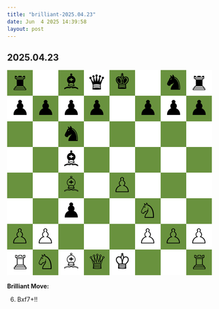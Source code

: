 ```yaml
---
title: "brilliant-2025.04.23"
date: Jun  4 2025 14:39:58
layout: post
---
```


## 2025.04.23

![](/images/brilliant-2025.04.23.png)

**Brilliant Move:**

6. Bxf7+!!

